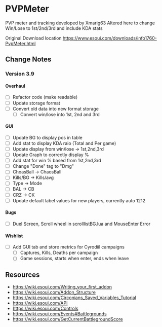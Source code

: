 # PVPMeter
PVP meter and tracking developed by Xmarig63
Altered here to change Win/Lose to 1st/2nd/3rd and include KDA stats


Original Download location
https://www.esoui.com/downloads/info1760-PvpMeter.html

## Change Notes
### Version 3.9
#### Overhaul
 - [ ] Refactor code (make readable)
 - [ ] Update storage format
 - [ ] Convert old data into new format storage
   - [ ] Convert win/lose into 1st, 2nd and 3rd

#### GUI
 - [ ] Update BG to display pos in table
 - [ ] Add stat to display KDA raio (Total and Per game)
 - [ ] Update display from win/lose -> 1st,2nd,3rd
 - [ ] Update Graph to correctly display %
 - [ ] Add stat for win % based from 1st,2nd,3rd
 - [ ] Change "Done" tag to "Dmg"
 - [ ] ChoasBall -> ChaosBall
 - [ ] Kills/BG -> Kills/avg
 - [ ] Type -> Mode
 - [ ] BAL -> CB
 - [ ] CRZ -> CK
 - [ ] Update default label values for new players, currently auto 1212

#### Bugs
 - [ ] Duel Screen, Scroll wheel in scrolllistBG.lua and MouseEnter Error

#### Wishlist
 - [ ] Add GUI tab and store metrics for Cyrodiil campaigns
   - [ ] Captures, Kills, Deaths per campaign
   - [ ] Game sessions, starts when enter, ends when leave

## Resources
 - https://wiki.esoui.com/Writing_your_first_addon
 - https://wiki.esoui.com/Addon_Structure
 - https://wiki.esoui.com/Circonians_Saved_Variables_Tutorial
 - https://wiki.esoui.com/API
 - https://wiki.esoui.com/Controls
 - https://wiki.esoui.com/Events#Battlegrounds
 - https://wiki.esoui.com/GetCurrentBattlegroundScore

